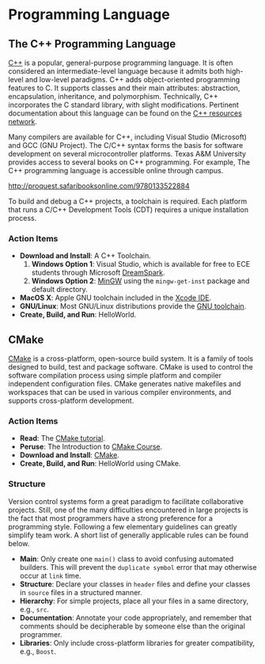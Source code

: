 # Programming Language


## The C++ Programming Language

[C++](http://www.cplusplus.com/) is a popular, general-purpose programming language.
It is often considered an intermediate-level language because it admits both high-level and low-level paradigms.
C++ adds object-oriented programming features to C.
It supports classes and their main attributes: abstraction, encapsulation, inheritance, and polymorphism.
Technically, C++ incorporates the C standard library, with slight modifications.
Pertinent documentation about this language can be found on the [C++ resources network](http://www.cplusplus.com/).

Many compilers are available for C++, including Visual Studio (Microsoft) and GCC (GNU Project).
The C/C++ syntax forms the basis for software development on several microcontroller platforms.
Texas A&amp;M University provides access to several books on C++ programming.
For example, The C++ programming language is accessible online through campus.

http://proquest.safaribooksonline.com/9780133522884

To build and debug a C++ projects, a toolchain is required.
Each platform that runs a C/C++ Development Tools (CDT) requires a unique installation process.

### Action Items

* __Download and Install__: A C++ Toolchain.
  1. __Windows Option 1__:
  Visual Studio, which is available for free to ECE students through Microsoft [DreamSpark](https://www.dreamspark.com/Institution/Access.aspx).
  2. __Windows Option 2__:
  [MinGW](http://sourceforge.net/projects/mingw/files/) using the `mingw-get-inst` package and default directory.
* __MacOS X__:
Apple GNU toolchain included in the [Xcode IDE](http://developer.apple.com).
* __GNU/Linux__:
Most GNU/Linux distributions provide the [GNU toolchain](https://gcc.gnu.org/).
* __Create, Build, and Run__:
HelloWorld.


## CMake

[CMake](http://www.cmake.org/) is a cross-platform, open-source build system.
It is a family of tools designed to build, test and package software.
CMake is used to control the software compilation process using simple platform and compiler independent configuration files.
CMake generates native makefiles and workspaces that can be used in various compiler environments, and supports cross-platform development.

### Action Items

* __Read__: The [CMake tutorial](http://www.cmake.org/cmake-tutorial/).
* __Peruse__: The Introduction to [CMake Course](http://cmake.org/cmake/resources/webinars.html).
* __Download and Install__: [CMake](http://cmake.org/cmake/resources/software.html).
* __Create, Build, and Run__: HelloWorld using CMake.

### Structure

Version control systems form a great paradigm to facilitate collaborative projects.
Still, one of the many difficulties encountered in large projects is the fact that most programmers have a strong preference for a programming style.
Following a few elementary guidelines can greatly simplify team work.
A short list of generally applicable rules can be found below.

* __Main__: Only create one `main()` class to avoid confusing automated builders.
This will prevent the `duplicate symbol` error that may otherwise occur at `link` time.
* __Structure__: Declare your classes in `header` files and define your classes in `source` files in a structured manner.
* __Hierarchy__: For simple projects, place all your files in a same directory, e.g., `src`.
* __Documentation__: Annotate your code appropriately, and remember that comments should be decipherable by someone else than the original programmer.
* __Libraries__: Only include cross-platform libraries for greater compatibility, e.g., `Boost`.

